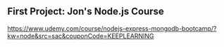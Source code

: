 ## First Project: Jon's Node.js Course
https://www.udemy.com/course/nodejs-express-mongodb-bootcamp/?kw=node&src=sac&couponCode=KEEPLEARNING
